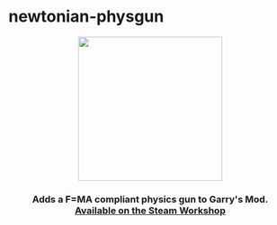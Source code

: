 # newtonian-physgun
<p align="center"><img width="256" height="256" src="https://github.com/user-attachments/assets/ed3d643b-6bae-4de7-9513-3717f05dbb4b"></p>
<h3 align="center">Adds a F=MA compliant physics gun to Garry's Mod.<br><a href="https://steamcommunity.com/sharedfiles/filedetails/?id=3319008828">Available on the Steam Workshop</a></h3>
